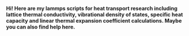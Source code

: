 **Hi! Here are my lammps scripts for heat transport research including lattice thermal conductivity, vibrational density of states, specific heat capacity and linear thermal expansion coefficient calculations.
Maybe you can also find help here.**


